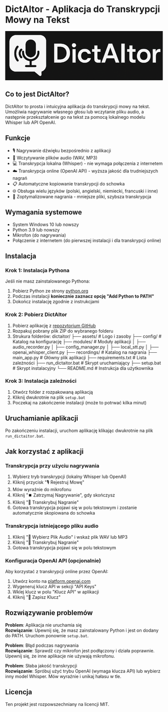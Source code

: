 # DictAItor - Aplikacja do Transkrypcji Mowy na Tekst

![DictAItor Logo](assets/logo.png)

## Co to jest DictAItor?

DictAItor to prosta i intuicyjna aplikacja do transkrypcji mowy na tekst. Umożliwia nagrywanie własnego głosu lub wczytanie pliku audio, a następnie przekształcenie go na tekst za pomocą lokalnego modelu Whisper lub API OpenAI.

## Funkcje

- 🎙️ Nagrywanie dźwięku bezpośrednio z aplikacji
- 📂 Wczytywanie plików audio (WAV, MP3)
- 💻 Transkrypcja lokalna (Whisper) - nie wymaga połączenia z internetem
- ☁️ Transkrypcja online (OpenAI API) - wyższa jakość dla trudniejszych nagrań
- 📋 Automatyczne kopiowanie transkrypcji do schowka
- 🌐 Obsługa wielu języków (polski, angielski, niemiecki, francuski i inne)
- 🔄 Zoptymalizowane nagrania - mniejsze pliki, szybsza transkrypcja

## Wymagania systemowe

- System Windows 10 lub nowszy
- Python 3.9 lub nowszy
- Mikrofon (do nagrywania)
- Połączenie z internetem (do pierwszej instalacji i dla transkrypcji online)

## Instalacja

### Krok 1: Instalacja Pythona

Jeśli nie masz zainstalowanego Pythona:

1. Pobierz Python ze strony [python.org](https://www.python.org/downloads/)
2. Podczas instalacji **koniecznie zaznacz opcję "Add Python to PATH"**
3. Dokończ instalację zgodnie z instrukcjami

### Krok 2: Pobierz DictAItor

1. Pobierz aplikację z [repozytorium GitHub](https://github.com/twój-username/dictaitor)
2. Rozpakuj pobrany plik ZIP do wybranego folderu
3. Strukura folderów:
dictaitor/
├── assets/                # Logo i zasoby
├── config/                # Katalog na konfigurację
├── modules/               # Moduły aplikacji
│   ├── audio_recorder.py
│   ├── config_manager.py
│   ├── local_stt.py
│   ├── openai_whisper_client.py
├── recordings/            # Katalog na nagrania
├── main_app.py            # Główny plik aplikacji
├── requirements.txt       # Lista zależności
├── run_dictaitor.bat      # Skrypt uruchamiający
├── setup.bat              # Skrypt instalacyjny
└── README.md              # Instrukcja dla użytkownika

### Krok 3: Instalacja zależności

1. Otwórz folder z rozpakowaną aplikacją
2. Kliknij dwukrotnie na plik `setup.bat`
3. Poczekaj na zakończenie instalacji (może to potrwać kilka minut)

## Uruchamianie aplikacji

Po zakończeniu instalacji, uruchom aplikację klikając dwukrotnie na plik `run_dictaitor.bat`.

## Jak korzystać z aplikacji

### Transkrypcja przy użyciu nagrywania

1. Wybierz tryb transkrypcji (lokalny Whisper lub OpenAI)
2. Kliknij przycisk "🎙️ Rejestruj Mowę"
3. Mów wyraźnie do mikrofonu
4. Kliknij "⏹️ Zatrzymaj Nagrywanie", gdy skończysz
5. Kliknij "📝 Transkrybuj Nagranie"
6. Gotowa transkrypcja pojawi się w polu tekstowym i zostanie automatycznie skopiowana do schowka

### Transkrypcja istniejącego pliku audio

1. Kliknij "📂 Wybierz Plik Audio" i wskaż plik WAV lub MP3
2. Kliknij "📝 Transkrybuj Nagranie"
3. Gotowa transkrypcja pojawi się w polu tekstowym

### Konfiguracja OpenAI API (opcjonalnie)

Aby korzystać z transkrypcji online przez OpenAI:

1. Utwórz konto na [platform.openai.com](https://platform.openai.com/)
2. Wygeneruj klucz API w sekcji "API Keys"
3. Wklej klucz w polu "Klucz API" w aplikacji
4. Kliknij "🔑 Zapisz Klucz"

## Rozwiązywanie problemów

**Problem**: Aplikacja nie uruchamia się  
**Rozwiązanie**: Upewnij się, że masz zainstalowany Python i jest on dodany do PATH. Uruchom ponownie `setup.bat`.

**Problem**: Błąd podczas nagrywania  
**Rozwiązanie**: Sprawdź czy mikrofon jest podłączony i działa poprawnie. Upewnij się, że inne aplikacje nie używają mikrofonu.

**Problem**: Słaba jakość transkrypcji  
**Rozwiązanie**: Spróbuj użyć trybu OpenAI (wymaga klucza API) lub wybierz inny model Whisper. Mów wyraźnie i unikaj hałasu w tle.

## Licencja

Ten projekt jest rozpowszechniany na licencji MIT.
